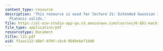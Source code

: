 ```yaml
---
content_type: resource
description: 'This resource is used for lecture 21: Extended Gaussian Images, Tessellation,
  Platonic solids.'
file: https://ol-ocw-studio-app-qa.s3.amazonaws.com/courses/6-801-machine-vision-fall-2004/f5aac122d8bf070fc6c09589ebe71dd0_l21.pdf
file_type: application/pdf
resourcetype: Document
title: l21.pdf
uid: f5aac122-d8bf-070f-c6c0-9589ebe71dd0
---
```

